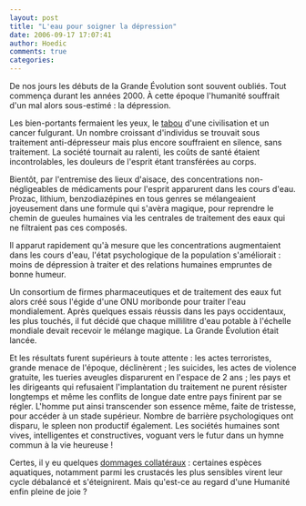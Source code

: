 ```yaml
---
layout: post
title: "L'eau pour soigner la dépression"
date: 2006-09-17 17:07:41
author: Hoedic
comments: true
categories: 
---
```



De nos jours les débuts de la Grande Évolution sont souvent oubliés. Tout commença durant les années 2000. À cette époque l'humanité souffrait d'un mal alors sous-estimé : la dépression.

Les bien-portants fermaient les yeux, le [tabou](http://www.ledevoir.com/2006/09/08/117617.html) d'une civilisation et un cancer fulgurant. Un nombre croissant d'individus se trouvait sous traitement anti-dépresseur mais plus encore souffraient en silence, sans traitement. La société tournait au ralenti, les coûts de santé étaient incontrolables, les douleurs de l'esprit étant transférées au corps.

Bientôt, par l'entremise des lieux d'aisace, des concentrations non-négligeables de médicaments pour l'esprit apparurent dans les cours d'eau. Prozac, lithium, benzodiazépines en tous genres se mélangeaient joyeusement dans une formule qui s'avèra magique, pour reprendre le chemin de gueules humaines via les centrales de traitement des eaux qui ne filtraient pas ces composés.

Il apparut rapidement qu'à mesure que les concentrations augmentaient dans les cours d'eau, l'état psychologique de la population s'améliorait : moins de dépression à traiter et des relations humaines empruntes de bonne humeur.

Un consortium de firmes pharmaceutiques et de traitement des eaux fut alors créé sous l'égide d'une ONU moribonde pour traiter l'eau mondialement. Après quelques essais réussis dans les pays occidentaux, les plus touchés, il fut décidé que chaque millilitre d'eau potable à l'échelle mondiale devait recevoir le mélange magique. La Grande Évolution était lancée.

Et les résultats furent supérieurs à toute attente : les actes terroristes, grande menace de l'époque, déclinèrent ; les suicides, les actes de violence gratuite, les tueries aveugles disparurent en l'espace de 2 ans ; les pays et les dirigeants qui refusaient l'implantation du traitement ne purent résister longtemps et même les conflits de longue date entre pays finirent par se régler. L'homme put ainsi transcender son essence même, faite de tristesse, pour accéder à un stade supérieur. Nombre de barrière psychologiques ont disparu, le spleen non productif également. Les sociétés humaines sont vives, intelligentes et constructives, voguant vers le futur dans un hymne commun à la vie heureuse !

Certes, il y eu quelques [dommages collatéraux](http://www.ledevoir.com/2006/09/15/118178.html) : certaines espèces aquatiques, notamment parmi les crustacés les plus sensibles virent leur cycle débalancé et s'éteignirent. Mais qu'est-ce au regard d'une Humanité enfin pleine de joie ?